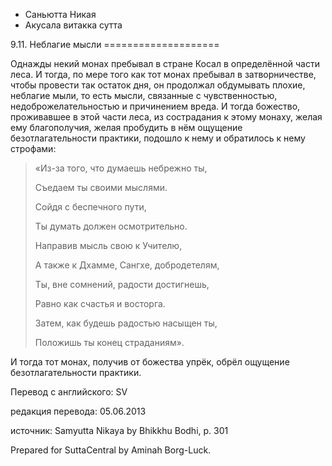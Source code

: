









* Саньютта Никая
* Акусала витакка сутта


9\.11\. Неблагие мысли
\=\=\=\=\=\=\=\=\=\=\=\=\=\=\=\=\=\=\=\=



Однажды некий монах пребывал в стране Косал в определённой части леса\. И тогда, по мере того как тот монах пребывал в затворничестве, чтобы провести так остаток дня, он продолжал обдумывать плохие, неблагие мыли, то есть мысли, связанные с чувственностью, недоброжелательностью и причинением вреда\. И тогда божество, проживавшее в этой части леса, из сострадания к этому монаху, желая ему благополучия, желая пробудить в нём ощущение безотлагательности практики, подошло к нему и обратилось к нему строфами:



> «Из\-за того, что думаешь небрежно ты,  
> 
> Съедаем ты своими мыслями\.  
> 
> Сойдя с беспечного пути,  
> 
> Ты думать должен осмотрительно\.  
> 
>   
> 
> Направив мысль свою к Учителю,  
> 
> А также к Дхамме, Сангхе, добродетелям,  
> 
> Ты, вне сомнений, радости достигнешь,  
> 
> Равно как счастья и восторга\.  
> 
> Затем, как будешь радостью насыщен ты,  
> 
> Положишь ты конец страданиям»\.


И тогда тот монах, получив от божества упрёк, обрёл ощущение безотлагательности практики\.



Перевод с английского: SV


редакция перевода: 05\.06\.2013


источник: Samyutta Nikaya by Bhikkhu Bodhi, p\. 301


Prepared for SuttaCentral by Aminah Borg\-Luck\.






